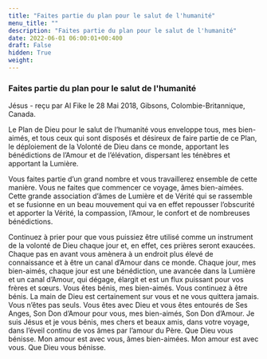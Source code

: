 ```yaml
---
title: "Faites partie du plan pour le salut de l'humanité"
menu_title: ""
description: "Faites partie du plan pour le salut de l'humanité"
date: 2022-06-01 06:00:01+00:400
draft: False
hidden: True
weight:
---
```

### Faites partie du plan pour le salut de l'humanité

Jésus - reçu par Al Fike le 28 Mai 2018, Gibsons, Colombie-Britannique, Canada.

Le Plan de Dieu pour le salut de l’humanité vous enveloppe tous, mes bien-aimés, et tous ceux qui sont disposés et désireux de faire partie de ce Plan, le déploiement de la Volonté de Dieu dans ce monde, apportant les bénédictions de l’Amour et de l’élévation, dispersant les ténèbres et apportant la Lumière.

Vous faites partie d’un grand nombre et vous travaillerez ensemble de cette manière. Vous ne faites que commencer ce voyage, âmes bien-aimées. Cette grande association d’âmes de Lumière et de Vérité qui se rassemble et se fusionne en un beau mouvement qui va en effet repousser l’obscurité et apporter la Vérité, la compassion, l’Amour, le confort et de nombreuses bénédictions.

Continuez à prier pour que vous puissiez être utilisé comme un instrument de la volonté de Dieu chaque jour et, en effet, ces prières seront exaucées. Chaque pas en avant vous amènera à un endroit plus élevé de connaissance et à être un canal d’Amour dans ce monde. Chaque jour, mes bien-aimés, chaque jour est une bénédiction, une avancée dans la Lumière et un canal d’Amour, qui dégage, élargit et est un flux puissant pour vos frères et sœurs. Vous êtes bénis, mes bien-aimés. Vous continuez à être bénis. La main de Dieu est certainement sur vous et ne vous quittera jamais. Vous n’êtes pas seuls. Vous êtes avec Dieu et vous êtes entourés de Ses Anges, Son Don d’Amour pour vous, mes bien-aimés, Son Don d’Amour. Je suis Jésus et je vous bénis, mes chers et beaux amis, dans votre voyage, dans l’éveil continu de vos âmes par l’amour du Père. Que Dieu vous bénisse. Mon amour est avec vous, âmes bien-aimées. Mon amour est avec vous. Que Dieu vous bénisse.
